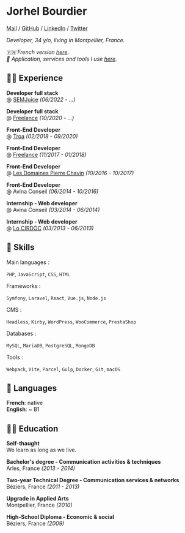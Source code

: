 # Jorhel Bourdier

[Mail](mailto:contact@lehroj.xyz) / [GitHub](https://github.com/lehroj) / [LinkedIn](https://linkedin.com/in/jorhelbourdier) / [Twitter](https://twitter.com/_lehroj)

_Developer, 34 y/o, living in Montpellier, France._

_🇫🇷 French version [here](https://lehroj.github.io/resume)._
<br>
_🔨 Application, services and tools I use [here](https://lehroj.github.io/uses)._

## 👨‍💻 Experience

**Developer full stack**
<br>
@ [SEMJuice](https://semjuice.com) _(06/2022 - ...)_

**Developer full stack**
<br>
@ [Freelance](https://lehroj.xyz) _(10/2020 - ...)_

**Front-End Developer**
<br>
@ [Troa](https://troa.fr) _(02/2018 - 09/2020)_

**Front-End Developer**
<br>
@ [Freelance](https://lehroj.xyz) _(11/2017 - 01/2018)_

**Front-End Developer**
<br>
@ [Les Domaines Pierre Chavin](https://pierre-chavin.com) _(10/2016 - 10/2017)_

**Front-End Developer**
<br>
@ Avina Conseil _(06/2014 - 10/2016)_

**Internship - Web developer**
<br>
@ Avina Conseil _(03/2014 - 06/2014)_

**Internship - Web developer**
<br>
@ [Lo CIRDÒC](https://oc-cultura.eu) _(03/2013 - 06/2013)_

## 💎 Skills

Main languages :

`PHP`, `JavaScript`, `CSS`, `HTML`

Frameworks :

`Symfony`, `Laravel`, `React`, `Vue.js`, `Node.js`

CMS :

`Headless`, `Kirby`, `WordPress`, `WooCommerce`, `PrestaShop`

Databases :

`MySQL`, `MariaDB`, `PostgreSQL`, `MongoDB`

Tools :

`Webpack`, `Vite`, `Parcel`, `Gulp`, `Docker`, `Git`, `macOS`

## 💬 Languages

**French**: native
<br>
**English**: ~ B1

## 👨‍🎓 Education

**Self-thaught**
<br>
We learn as long as we live.

**Bachelor's degree - Communication activities & techniques**
<br>
Arles, France _(2013 - 2014)_

**Two-year Technical Degree - Communication services & networks**
<br>
Béziers, France _(2011 - 2013)_

**Upgrade in Applied Arts**
<br>
Montpellier, France _(2010)_

**High-School Diploma - Economic & social**
<br>
Béziers, France _(2009)_
